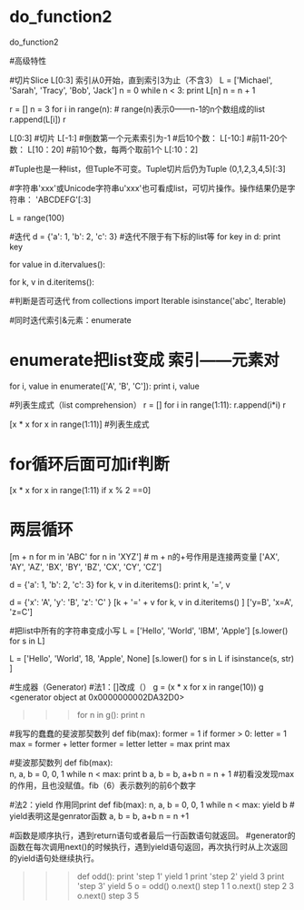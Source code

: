 # do_function2
do_function2

#高级特性




#切片Slice L[0:3] 索引从0开始，直到索引3为止（不含3）
L = ['Michael', 'Sarah', 'Tracy', 'Bob', 'Jack']
n = 0
while n < 3:
	print L[n]
	n = n + 1

r = []
n = 3
for i in range(n):    # range(n)表示0——n-1的n个数组成的list
	r.append(L[i])
r

L[0:3]    #切片
L[-1:]    #倒数第一个元素索引为-1
#后10个数：
L[-10:]
#前11-20个数：
L[10：20]
#前10个数，每两个取前1个
L[:10：2]

#Tuple也是一种list，但Tuple不可变。Tuple切片后仍为Tuple
(0,1,2,3,4,5)[:3]

#字符串'xxx'或Unicode字符串u'xxx'也可看成list，可切片操作。操作结果仍是字符串：
'ABCDEFG'[:3]

L = range(100)





#迭代
d = {'a': 1, 'b': 2, 'c': 3}    #迭代不限于有下标的list等
for key in d:
	print key

for value in d.itervalues():

for k, v in d.iteritems():

#判断是否可迭代
from collections import Iterable
isinstance('abc', Iterable)

#同时迭代索引&元素：enumerate
# enumerate把list变成 索引——元素对
for i, value in enumerate(['A', 'B', 'C']):
	print i, value




#列表生成式（list comprehension）
r = []
for i in range(1:11):
	r.append(i*i)
r

[x * x for x in range(1:11)]    #列表生成式

# for循环后面可加if判断
[x * x for x in range(1:11) if x % 2 ==0]

# 两层循环
[m + n for m in 'ABC' for n in 'XYZ']    # m + n的+号作用是连接两变量
['AX', 'AY', 'AZ', 'BX', 'BY', 'BZ', 'CX', 'CY', 'CZ']

d = {'a': 1, 'b': 2, 'c': 3}
for k, v in d.iteritems():
	print k, '=', v


d = {'x': 'A', 'y': 'B', 'z': 'C' }
[k + '=' + v for k, v in d.iteritems() ]
['y=B', 'x=A', 'z=C']

#把list中所有的字符串变成小写
L = ['Hello', 'World', 'IBM', 'Apple']
[s.lower() for s in L]

L = ['Hello', 'World', 18, 'Apple', None]
[s.lower() for s in L if isinstance(s, str) ]




#生成器（Generator)
#法1：[]改成（）
g = (x * x for x in range(10))
g
<generator object <genexpr> at 0x0000000002DA32D0>
>>>for n in g():
       print n 

#我写的蠢蠢的斐波那契数列
def fib(max):
	former = 1
	if former > 0:
		letter = 1
		max = former + letter
		former = letter
		letter = max
		print max

#斐波那契数列
def fib(max):    
	n, a, b = 0, 0, 1
	while n < max:
		print b
		a, b = b, a+b
		n = n + 1
#初看没发现max的作用，且也没赋值。fib（6）表示数列的前6个数字

#法2：yield 作用同print
def fib(max):
	n, a, b = 0, 0, 1
	while n < max:
		yield b    # yield表明这是genrator函数
		a, b = b, a+b
		n = n +1

#函数是顺序执行，遇到return语句或者最后一行函数语句就返回。
#generator的函数在每次调用next()的时候执行，遇到yield语句返回，再次执行时从上次返回的yield语句处继续执行。
>>>def odd():
	print 'step 1'
	yield 1
	print 'step 2'
	yield 3
	print 'step 3'
	yield 5
>>>o = odd()
>>>o.next()
step 1
1
>>>o.next()
step 2
3
>>>o.next()
step 3
5


